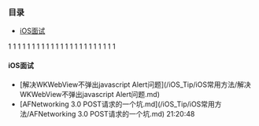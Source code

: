 ### 目录
- [iOS面试](#iOS面试)

1
1
1
1
1
1
1
1
1
1
1
1
1
1
1
1
1
1
1
1
1
1
1
#### iOS面试
- [解决WKWebView不弹出javascript Alert问题](/iOS_Tip/iOS常用方法/解决WKWebView不弹出javascript Alert问题.md)
- [AFNetworking 3.0 POST请求的一个坑.md](/iOS_Tip/iOS常用方法/AFNetworking 3.0 POST请求的一个坑.md)
21:20:48
